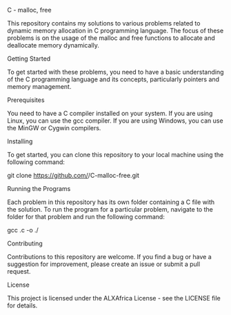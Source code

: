 C - malloc, free

This repository contains my solutions to various problems related to dynamic memory allocation in C programming language. The focus of these problems is on the usage of the malloc and free functions to allocate and deallocate memory dynamically.

 Getting Started

 To get started with these problems, you need to have a basic understanding of the C programming language and its concepts, particularly pointers and memory management.

 Prerequisites

 You need to have a C compiler installed on your system. If you are using Linux, you can use the gcc compiler. If you are using Windows, you can use the MinGW or Cygwin compilers.

 Installing

 To get started, you can clone this repository to your local machine using the following command:


 git clone https://github.com/<username>/C-malloc-free.git

 Running the Programs

 Each problem in this repository has its own folder containing a C file with the solution. To run the program for a particular problem, navigate to the folder for that problem and run the following command:


 gcc <filename>.c -o <filename> ./<filename>

 Contributing

 Contributions to this repository are welcome. If you find a bug or have a suggestion for improvement, please create an issue or submit a pull request.

 License

 This project is licensed under the ALXAfrica License - see the LICENSE file for details.






